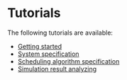 # Tutorials

The following tutorials are available:

- [Getting started](./01_getting_started.md)
- [System specification](./02_system_specification.md)
- [Scheduling algorithm specification](./03_scheduling_algorithm_specification.md)
- [Simulation result analyzing](./04_simulation_result_analyzing.md)